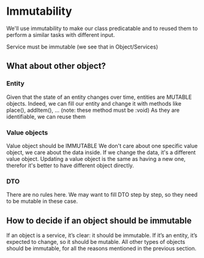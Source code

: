 # Immutability

We'll use immutability to make our class predicatable and to reused them to perform a similar tasks with different input.

Service must be immutable (we see that in Object/Services)

## What about other object?

### Entity

Given that the state of an entity changes over time, entities are MUTABLE objects.
Indeed, we can fill our entity and change it with methods like place(), addItem(), ... (note: these method must be :void)
As they are identifiable, we can reuse them

### Value objects

Value object should be IMMUTABLE
We don't care about one specific value object, we care about the data inside. 
If we change the data, it's a different value object.
Updating a value object is the same as having a new one, therefor it's better to have different object directly.

### DTO

There are no rules here.
We may want to fill DTO step by step, so they need to be mutable in these case.

## How to decide if an object should be immutable

If an object is a service, it’s clear: it should be immutable.
If it’s an entity, it’s expected to change, so it should be mutable. 
All other types of objects should be immutable, for all the reasons mentioned in the previous section.
